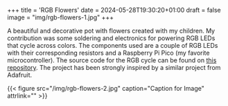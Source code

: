 +++
title = 'RGB Flowers'
date = 2024-05-28T19:30:20+01:00
draft = false
image = "img/rgb-flowers-1.jpg"
+++

A beautiful and decorative pot with flowers created with my children. My contribution was some soldering and electronics for powering RGB LEDs that cycle across colors. The components used are a couple of RGB LEDs with their corresponding resistors and a Raspberry Pi Pico (my favorite microcontroller). The source code for the RGB cycle can be found on [this repository](https://github.com/mmartinortiz/electronics/tree/main/rgb_led). The project has been strongly inspired by a similar project from Adafruit.

{{< figure src="/img/rgb-flowers-2.jpg" caption="Caption for Image" attrlink="" >}}
